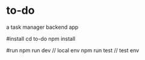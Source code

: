 # to-do
a task manager backend app

#install
cd to-do
npm install

#run
npm run dev // local env
npm run test // test env

